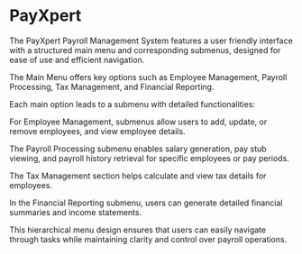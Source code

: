 # PayXpert

The PayXpert Payroll Management System features a user friendly interface with a structured main menu and corresponding submenus, designed for ease of use and efficient navigation.

The Main Menu offers key options such as Employee Management, Payroll Processing, Tax Management, and Financial Reporting.

Each main option leads to a submenu with detailed functionalities:

For Employee Management, submenus allow users to add, update, or remove employees, and view employee details.

The Payroll Processing submenu enables salary generation, pay stub viewing, and payroll history retrieval for specific employees or pay periods.

The Tax Management section helps calculate and view tax details for employees.

In the Financial Reporting submenu, users can generate detailed financial summaries and income statements.

This hierarchical menu design ensures that users can easily navigate through tasks while maintaining clarity and control over payroll operations.
